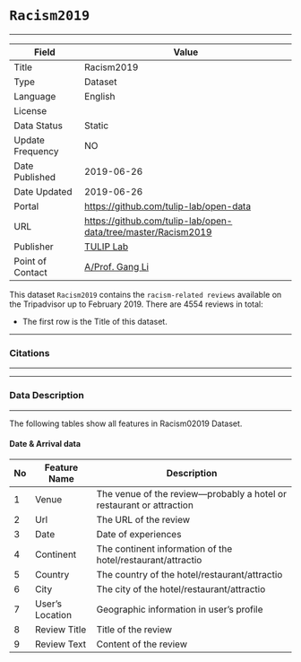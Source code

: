 # `Racism2019`
---

| Field | Value |
| --- | --- |
| Title | Racism2019 |
| Type | Dataset |
| Language | English |
| License |   |
| Data Status | Static |
| Update Frequency | NO |
| Date Published | 2019-06-26  |
| Date Updated |  2019-06-26 |
| Portal | https://github.com/tulip-lab/open-data |
| URL | https://github.com/tulip-lab/open-data/tree/master/Racism2019|
| Publisher |[TULIP Lab](http://www.tulip.org.au/) |
| Point of Contact |[A/Prof. Gang Li](https://github.com/tuliplab) |

This dataset `Racism2019` contains the `racism-related reviews`
available on the Tripadvisor up to February 2019.
There are 4554 reviews in total:

* The first row is the Title of this dataset.

---
### Citations
---


---
### Data Description
---


The following tables show all features in Racism02019 Dataset.

#### Date & Arrival data

| No| Feature Name 		| Description|
|---|---|---|
| 1 | Venue 				| The venue of the review—probably a hotel or restaurant or attraction
| 2 | Url  				| The URL of the review |
| 3 | Date  				| Date of experiences 
| 4 | Continent 			| The continent information of the hotel/restaurant/attractio | int64 |
| 5 | Country 			| The country of the hotel/restaurant/attractio | int64 |
| 6 | City 	 			| The city of the hotel/restaurant/attractio | int64 |
| 7 | User’s Location 	| Geographic information in user’s profile | int64 |
| 8 | Review Title 		| Title of the review | int64 |
| 9 | Review Text 		| Content of the review | int64 |
